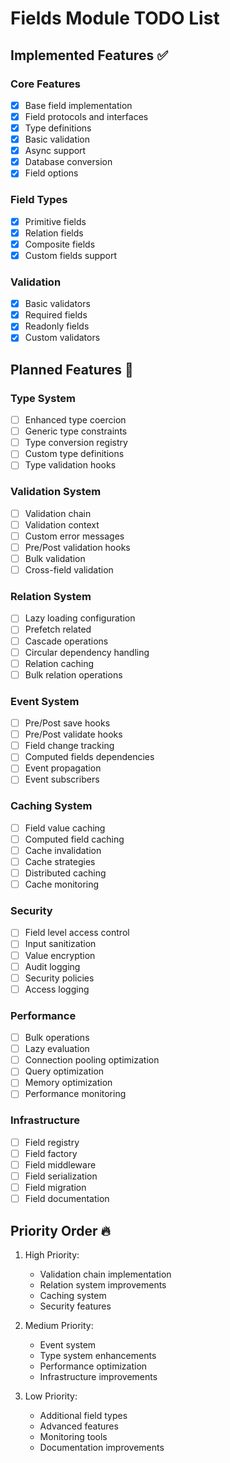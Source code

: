 # Fields Module TODO List

## Implemented Features ✅

### Core Features
- [x] Base field implementation
- [x] Field protocols and interfaces
- [x] Type definitions
- [x] Basic validation
- [x] Async support
- [x] Database conversion
- [x] Field options

### Field Types
- [x] Primitive fields
- [x] Relation fields
- [x] Composite fields
- [x] Custom fields support

### Validation
- [x] Basic validators
- [x] Required fields
- [x] Readonly fields
- [x] Custom validators

## Planned Features 🎯

### Type System
- [ ] Enhanced type coercion
- [ ] Generic type constraints
- [ ] Type conversion registry
- [ ] Custom type definitions
- [ ] Type validation hooks

### Validation System
- [ ] Validation chain
- [ ] Validation context
- [ ] Custom error messages
- [ ] Pre/Post validation hooks
- [ ] Bulk validation
- [ ] Cross-field validation

### Relation System
- [ ] Lazy loading configuration
- [ ] Prefetch related
- [ ] Cascade operations
- [ ] Circular dependency handling
- [ ] Relation caching
- [ ] Bulk relation operations

### Event System
- [ ] Pre/Post save hooks
- [ ] Pre/Post validate hooks
- [ ] Field change tracking
- [ ] Computed fields dependencies
- [ ] Event propagation
- [ ] Event subscribers

### Caching System
- [ ] Field value caching
- [ ] Computed field caching
- [ ] Cache invalidation
- [ ] Cache strategies
- [ ] Distributed caching
- [ ] Cache monitoring

### Security
- [ ] Field level access control
- [ ] Input sanitization
- [ ] Value encryption
- [ ] Audit logging
- [ ] Security policies
- [ ] Access logging

### Performance
- [ ] Bulk operations
- [ ] Lazy evaluation
- [ ] Connection pooling optimization
- [ ] Query optimization
- [ ] Memory optimization
- [ ] Performance monitoring

### Infrastructure
- [ ] Field registry
- [ ] Field factory
- [ ] Field middleware
- [ ] Field serialization
- [ ] Field migration
- [ ] Field documentation

## Priority Order 🔥

1. High Priority:
   - Validation chain implementation
   - Relation system improvements
   - Caching system
   - Security features

2. Medium Priority:
   - Event system
   - Type system enhancements
   - Performance optimization
   - Infrastructure improvements

3. Low Priority:
   - Additional field types
   - Advanced features
   - Monitoring tools
   - Documentation improvements 